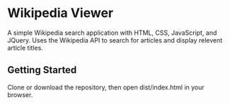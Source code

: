 #  Wikipedia Viewer

A simple Wikipedia search application with HTML, CSS, JavaScript, and JQuery. Uses the Wikipedia API to search for articles and display relevent article titles.  

## Getting Started
Clone or download the repository, then open dist/index.html in your browser.


